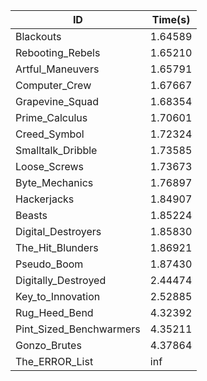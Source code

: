 |ID|Time(s)|
|-|-|
|Blackouts|1.64589|
|Rebooting_Rebels|1.65210|
|Artful_Maneuvers|1.65791|
|Computer_Crew|1.67667|
|Grapevine_Squad|1.68354|
|Prime_Calculus|1.70601|
|Creed_Symbol|1.72324|
|Smalltalk_Dribble|1.73585|
|Loose_Screws|1.73673|
|Byte_Mechanics|1.76897|
|Hackerjacks|1.84907|
|Beasts|1.85224|
|Digital_Destroyers|1.85830|
|The_Hit_Blunders|1.86921|
|Pseudo_Boom|1.87430|
|Digitally_Destroyed|2.44474|
|Key_to_Innovation|2.52885|
|Rug_Heed_Bend|4.32392|
|Pint_Sized_Benchwarmers|4.35211|
|Gonzo_Brutes|4.37864|
|The_ERROR_List|inf|
